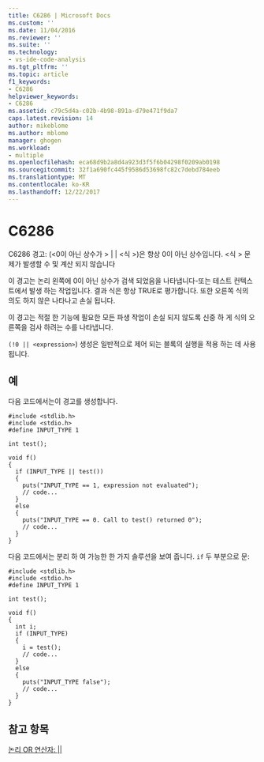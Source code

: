 ```yaml
---
title: C6286 | Microsoft Docs
ms.custom: ''
ms.date: 11/04/2016
ms.reviewer: ''
ms.suite: ''
ms.technology:
- vs-ide-code-analysis
ms.tgt_pltfrm: ''
ms.topic: article
f1_keywords:
- C6286
helpviewer_keywords:
- C6286
ms.assetid: c79c5d4a-c02b-4b98-891a-d79e471f9da7
caps.latest.revision: 14
author: mikeblome
ms.author: mblome
manager: ghogen
ms.workload:
- multiple
ms.openlocfilehash: eca68d9b2a8d4a923d3f5f6b04298f0209ab0198
ms.sourcegitcommit: 32f1a690fc445f9586d53698fc82c7debd784eeb
ms.translationtype: MT
ms.contentlocale: ko-KR
ms.lasthandoff: 12/22/2017
---
```

# <a name="c6286"></a>C6286
C6286 경고: (\<0이 아닌 상수가 > &#124; &#124; \<식 >)은 항상 0이 아닌 상수입니다. \<식 > 문제가 발생할 수 및 계산 되지 않습니다  
  
 이 경고는 논리 왼쪽에 0이 아닌 상수가 검색 되었음을 나타냅니다-또는 테스트 컨텍스트에서 발생 하는 작업입니다. 결과 식은 항상 TRUE로 평가합니다. 또한 오른쪽 식의 의도 하지 않은 나타나고 손실 됩니다.  
  
 이 경고는 적절 한 기능에 필요한 모든 파생 작업이 손실 되지 않도록 신중 하 게 식의 오른쪽을 검사 하려는 수를 나타냅니다.  
  
 `(!0 || <expression>`) 생성은 일반적으로 제어 되는 블록의 실행을 적용 하는 데 사용 됩니다.  
  
## <a name="example"></a>예  
 다음 코드에서는이 경고를 생성합니다.  
  
```  
#include <stdlib.h>  
#include <stdio.h>  
#define INPUT_TYPE 1   
  
int test();  
  
void f()  
{  
  if (INPUT_TYPE || test())   
  {  
    puts("INPUT_TYPE == 1, expression not evaluated");  
    // code...  
  }  
  else  
  {  
    puts("INPUT_TYPE == 0. Call to test() returned 0");  
    // code...  
  }  
}  
```  
  
 다음 코드에서는 분리 하 여 가능한 한 가지 솔루션을 보여 줍니다. `if` 두 부분으로 문:  
  
```  
#include <stdlib.h>  
#include <stdio.h>  
#define INPUT_TYPE 1   
  
int test();  
  
void f()  
{  
  int i;  
  if (INPUT_TYPE)   
  {  
    i = test();  
    // code...  
  }  
  else  
  {  
    puts("INPUT_TYPE false");  
    // code...  
  }  
}  
```  
  
## <a name="see-also"></a>참고 항목  
 [논리 OR 연산자: &#124;&#124;](/cpp/cpp/logical-or-operator-pipe-pipe)